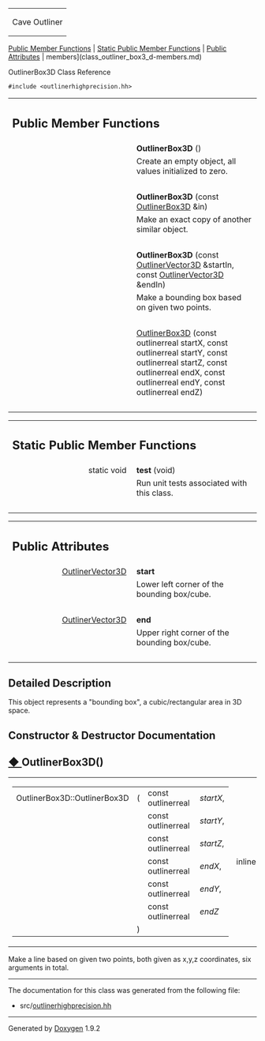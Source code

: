 <table data-cellspacing="0" data-cellpadding="0">
<colgroup>
<col style="width: 100%" />
</colgroup>
<tbody>
<tr class="odd" style="height: 56px;">
<td id="projectalign" style="padding-left: 0.5em"><div id="projectname">
Cave Outliner
</div></td>
</tr>
</tbody>
</table>

[Public Member Functions](#pub-methods) | [Static Public Member
Functions](#pub-static-methods) | [Public Attributes](#pub-attribs) |
 members](class_outliner_box3_d-members.md)

OutlinerBox3D Class Reference

`#include <outlinerhighprecision.hh>`

<table class="memberdecls">
<colgroup>
<col style="width: 50%" />
<col style="width: 50%" />
</colgroup>
<tbody>
<tr class="odd heading">
<td colspan="2"><h2 id="public-member-functions" class="groupheader"><span id="pub-methods"></span> Public Member Functions</h2></td>
</tr>
<tr class="even memitem:a12eecf060552c563a0bc03b81914c380">
<td style="text-align: right;" class="memItemLeft" data-valign="top"><span id="a12eecf060552c563a0bc03b81914c380"></span>  </td>
<td class="memItemRight" data-valign="bottom"><strong>OutlinerBox3D</strong> ()</td>
</tr>
<tr class="odd memdesc:a12eecf060552c563a0bc03b81914c380">
<td class="mdescLeft"> </td>
<td class="mdescRight">Create an empty object, all values initialized to zero.<br />
</td>
</tr>
<tr class="even separator:a12eecf060552c563a0bc03b81914c380">
<td colspan="2" class="memSeparator"> </td>
</tr>
<tr class="odd memitem:ab3e293681156968ffffda3e136195642">
<td style="text-align: right;" class="memItemLeft" data-valign="top"><span id="ab3e293681156968ffffda3e136195642"></span>  </td>
<td class="memItemRight" data-valign="bottom"><strong>OutlinerBox3D</strong> (const <a href="https://github.com/jariarkko/cave-outliner/blob/master/doc/class_outliner_box3_d.md" class="el">OutlinerBox3D</a> &amp;in)</td>
</tr>
<tr class="even memdesc:ab3e293681156968ffffda3e136195642">
<td class="mdescLeft"> </td>
<td class="mdescRight">Make an exact copy of another similar object.<br />
</td>
</tr>
<tr class="odd separator:ab3e293681156968ffffda3e136195642">
<td colspan="2" class="memSeparator"> </td>
</tr>
<tr class="even memitem:a08a3d66d927236353b74be92f04242e5">
<td style="text-align: right;" class="memItemLeft" data-valign="top"><span id="a08a3d66d927236353b74be92f04242e5"></span>  </td>
<td class="memItemRight" data-valign="bottom"><strong>OutlinerBox3D</strong> (const <a href="https://github.com/jariarkko/cave-outliner/blob/master/doc/class_outliner_vector3_d.md" class="el">OutlinerVector3D</a> &amp;startIn, const <a href="https://github.com/jariarkko/cave-outliner/blob/master/doc/class_outliner_vector3_d.md" class="el">OutlinerVector3D</a> &amp;endIn)</td>
</tr>
<tr class="odd memdesc:a08a3d66d927236353b74be92f04242e5">
<td class="mdescLeft"> </td>
<td class="mdescRight">Make a bounding box based on given two points.<br />
</td>
</tr>
<tr class="even separator:a08a3d66d927236353b74be92f04242e5">
<td colspan="2" class="memSeparator"> </td>
</tr>
<tr class="odd memitem:a9cfee8597e02440661b126850e7844ef">
<td style="text-align: right;" class="memItemLeft" data-valign="top"> </td>
<td class="memItemRight" data-valign="bottom"><a href="https://github.com/jariarkko/cave-outliner/blob/master/doc/class_outliner_box3_d.md#a9cfee8597e02440661b126850e7844ef" class="el">OutlinerBox3D</a> (const outlinerreal startX, const outlinerreal startY, const outlinerreal startZ, const outlinerreal endX, const outlinerreal endY, const outlinerreal endZ)</td>
</tr>
<tr class="even separator:a9cfee8597e02440661b126850e7844ef">
<td colspan="2" class="memSeparator"> </td>
</tr>
</tbody>
</table>

<table class="memberdecls">
<colgroup>
<col style="width: 50%" />
<col style="width: 50%" />
</colgroup>
<tbody>
<tr class="odd heading">
<td colspan="2"><h2 id="static-public-member-functions" class="groupheader"><span id="pub-static-methods"></span> Static Public Member Functions</h2></td>
</tr>
<tr class="even memitem:a0279055d0cb166b0a495b25ace5084a3">
<td style="text-align: right;" class="memItemLeft" data-valign="top"><span id="a0279055d0cb166b0a495b25ace5084a3"></span> static void </td>
<td class="memItemRight" data-valign="bottom"><strong>test</strong> (void)</td>
</tr>
<tr class="odd memdesc:a0279055d0cb166b0a495b25ace5084a3">
<td class="mdescLeft"> </td>
<td class="mdescRight">Run unit tests associated with this class.<br />
</td>
</tr>
<tr class="even separator:a0279055d0cb166b0a495b25ace5084a3">
<td colspan="2" class="memSeparator"> </td>
</tr>
</tbody>
</table>

<table class="memberdecls">
<colgroup>
<col style="width: 50%" />
<col style="width: 50%" />
</colgroup>
<tbody>
<tr class="odd heading">
<td colspan="2"><h2 id="public-attributes" class="groupheader"><span id="pub-attribs"></span> Public Attributes</h2></td>
</tr>
<tr class="even memitem:a14c9f2a61a054a8a875268025a59ecc2">
<td style="text-align: right;" class="memItemLeft" data-valign="top"><span id="a14c9f2a61a054a8a875268025a59ecc2"></span> <a href="https://github.com/jariarkko/cave-outliner/blob/master/doc/class_outliner_vector3_d.md" class="el">OutlinerVector3D</a> </td>
<td class="memItemRight" data-valign="bottom"><strong>start</strong></td>
</tr>
<tr class="odd memdesc:a14c9f2a61a054a8a875268025a59ecc2">
<td class="mdescLeft"> </td>
<td class="mdescRight">Lower left corner of the bounding box/cube.<br />
</td>
</tr>
<tr class="even separator:a14c9f2a61a054a8a875268025a59ecc2">
<td colspan="2" class="memSeparator"> </td>
</tr>
<tr class="odd memitem:adb9b4fcadca176fb9963e8e3ff7ae695">
<td style="text-align: right;" class="memItemLeft" data-valign="top"><span id="adb9b4fcadca176fb9963e8e3ff7ae695"></span> <a href="https://github.com/jariarkko/cave-outliner/blob/master/doc/class_outliner_vector3_d.md" class="el">OutlinerVector3D</a> </td>
<td class="memItemRight" data-valign="bottom"><strong>end</strong></td>
</tr>
<tr class="even memdesc:adb9b4fcadca176fb9963e8e3ff7ae695">
<td class="mdescLeft"> </td>
<td class="mdescRight">Upper right corner of the bounding box/cube.<br />
</td>
</tr>
<tr class="odd separator:adb9b4fcadca176fb9963e8e3ff7ae695">
<td colspan="2" class="memSeparator"> </td>
</tr>
</tbody>
</table>

<span id="details"></span>

## Detailed Description

This object represents a "bounding box", a cubic/rectangular area in 3D
space.

## Constructor & Destructor Documentation

<span id="a9cfee8597e02440661b126850e7844ef"></span>

## <span class="permalink">[◆ ](#a9cfee8597e02440661b126850e7844ef)</span>OutlinerBox3D()

<table class="mlabels">
<colgroup>
<col style="width: 50%" />
<col style="width: 50%" />
</colgroup>
<tbody>
<tr class="odd">
<td class="mlabels-left"><table class="memname">
<tbody>
<tr class="odd">
<td class="memname">OutlinerBox3D::OutlinerBox3D</td>
<td>(</td>
<td class="paramtype">const outlinerreal </td>
<td class="paramname"><em>startX</em>,</td>
</tr>
<tr class="even">
<td class="paramkey"></td>
<td></td>
<td class="paramtype">const outlinerreal </td>
<td class="paramname"><em>startY</em>,</td>
</tr>
<tr class="odd">
<td class="paramkey"></td>
<td></td>
<td class="paramtype">const outlinerreal </td>
<td class="paramname"><em>startZ</em>,</td>
</tr>
<tr class="even">
<td class="paramkey"></td>
<td></td>
<td class="paramtype">const outlinerreal </td>
<td class="paramname"><em>endX</em>,</td>
</tr>
<tr class="odd">
<td class="paramkey"></td>
<td></td>
<td class="paramtype">const outlinerreal </td>
<td class="paramname"><em>endY</em>,</td>
</tr>
<tr class="even">
<td class="paramkey"></td>
<td></td>
<td class="paramtype">const outlinerreal </td>
<td class="paramname"><em>endZ</em> </td>
</tr>
<tr class="odd">
<td></td>
<td>)</td>
<td></td>
<td></td>
</tr>
</tbody>
</table></td>
<td class="mlabels-right"><span class="mlabels"><span class="mlabel">inline</span></span></td>
</tr>
</tbody>
</table>

Make a line based on given two points, both given as x,y,z coordinates,
six arguments in total.

------------------------------------------------------------------------

The documentation for this class was generated from the following file:

-   src/<a href="outlinerhighprecision_8hh_source.md" class="el">outlinerhighprecision.hh</a>

------------------------------------------------------------------------

<span class="small">Generated
by [Doxygen](https://www.doxygen.org/index.md)
1.9.2</span>
